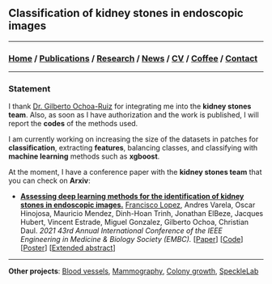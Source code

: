 ## Classification of kidney stones in endoscopic images

---

###  [Home](/index) / [Publications](/publications) / [Research](/research) / [News](/news) / [CV](/brief_cv) / [Coffee](/coffee) / [Contact](/contact)

---


### Statement

I thank [Dr. Gilberto Ochoa-Ruiz](https://gda.itesm.mx/faculty/en/professors/gilberto-ochoa-ruiz) for integrating me into the **kidney stones team**. Also, as soon as I have authorization and the work is published, I will report the **codes** of the methods used.

 I am currently working on increasing the size of the datasets in patches for **classification**, extracting **features**, balancing classes, and classifying with **machine learning** methods such as **xgboost**. 


At the moment, I have a conference paper with the **kidney stones team** that you can check on **Arxiv**:

* [**Assessing  deep  learning methods  for  the  identification of kidney  stones in endoscopic images.**](https://arxiv.org/abs/2103.01146)
[Francisco Lopez](https://scholar.google.es/citations?user=IlG06bYAAAAJ&hl=es), Andres Varela, Oscar Hinojosa, Mauricio Mendez, Dinh-Hoan Trinh, Jonathan ElBeze, Jacques Hubert, Vincent Estrade, Miguel Gonzalez, Gilberto Ochoa, Christian Daul.
*2021 43rd Annual International Conference of the IEEE Engineering in Medicine & Biology Society (EMBC).*
[[Paper](https://arxiv.org/abs/2103.01146)]
[[Code](mailto:gilberto.ochoa@tec.com?subject=%20Code%20Arxiv,%20Assessing%20deep%20learning%20methods%20for%20the%20identification%20of%20kidney%20stones%20in%20endoscopic%20images)]
[[Poster](https://research.latinxinai.org/papers/cvpr/2021/png/6_poster_06.png)]
[[Extended abstract](https://research.latinxinai.org/papers/cvpr/2021/pdf/6_CameraReady_06.pdf)]



---


**Other projects**: [Blood vessels](/bloodvessels), [Mammography](/mammography), [Colony growth](/colonygrowth), [SpeckleLab](/specklelab)
